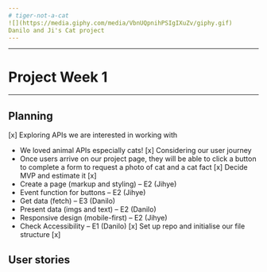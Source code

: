 ```yaml
---
# tiger-not-a-cat
![](https://media.giphy.com/media/VbnUQpnihPSIgIXuZv/giphy.gif)
Danilo and Ji's Cat project
---
```


---
# Project Week 1
---
## Planning

[x] Exploring APIs we are interested in working with  
-  We loved animal APIs especially cats!
[x] Considering our user journey 
- Once users arrive on our project page, they will be able to click a button to complete a form to request a photo of cat and a cat fact
[x] Decide MVP and estimate it [x]
- Create a page (markup and styling) – E2 (Jihye)
- Event function for buttons – E2 (Jihye)
- Get data (fetch) – E3 (Danilo)
- Present data (imgs and text) – E2 (Danilo)
- Responsive design (mobile-first) – E2 (Jihye)
- Check Accessibility – E1 (Danilo)
[x] Set up repo and initialise our file structure [x]

## User stories
